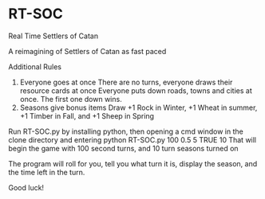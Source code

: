# RT-SOC
Real Time Settlers of Catan

A reimagining of Settlers of Catan as fast paced

Additional Rules
1. Everyone goes at once
There are no turns, everyone draws their resource cards at once
Everyone puts down roads, towns and cities at once. The first one down wins.
2. Seasons give bonus items
Draw +1 Rock in Winter, +1 Wheat in summer, +1 Timber in Fall, and +1 Sheep in Spring

Run RT-SOC.py by installing python, then opening a cmd window in the clone directory and entering
    python RT-SOC.py 100 0.5 5 TRUE 10 
That will begin the game with 100 second turns, and 10 turn seasons turned on

The program will roll for you, tell you what turn it is, display the season, and the time left in the turn.

Good luck!